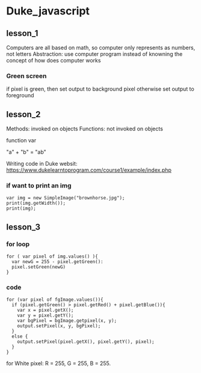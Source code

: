 # Duke_javascript

## lesson_1
  Computers are all based on math, so computer only represents as numbers, not letters
  Abstraction: use computer program instead of knowning the concept of how does computer works
 
  ### Green screen
  if pixel is green, then set output to background pixel
  otherwise set output to foreground
     
## lesson_2
  Methods: invoked on objects
  Functions: not invoked on objects
  
  function 
  var
  
  "a" + "b" = "ab" 
  
  Writing code in Duke websit: https://www.dukelearntoprogram.com/course1/example/index.php

  ### if want to print an img
    var img = new SimpleImage("brownhorse.jpg");
    print(img.getWidth());
    print(img);
    
## lesson_3
### for loop
    for ( var pixel of img.values() ){
      var newG = 255 - pixel.getGreen():
      pixel.setGreen(newG)
    }


### code
    for (var pixel of fgImage.values()){
      if (pixel.getGreen() > pixel.getRed() + pixel.getBlue()){
        var x = pixel.getX();
        var y = pixel.getY();
        var bgPixel = bgImage.getpixel(x, y);
        output.setPixel(x, y, bgPixel);
      }
      else {
        output.setPixel(pixel.getX(), pixel.getY(), pixel);
      }
    }
    
 for White pixel: R = 255, G = 255, B = 255.
  
  
